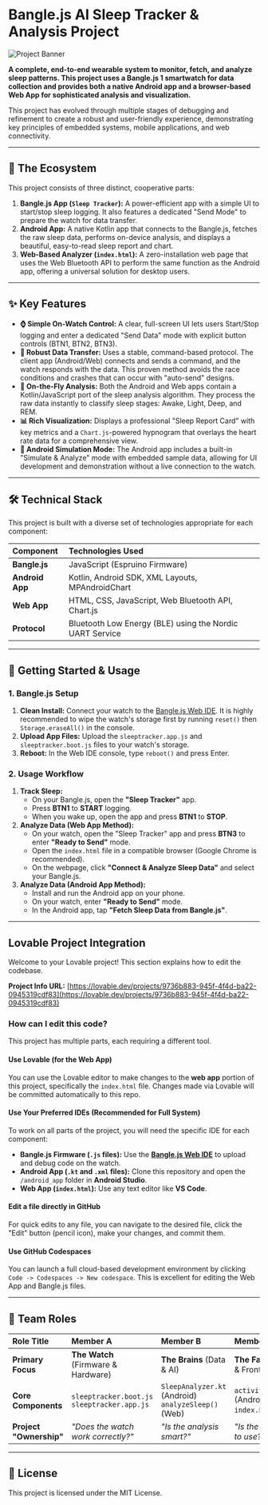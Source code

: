 # Bangle.js AI Sleep Tracker & Analysis Project

![Project Banner](https://user-images.githubusercontent.com/1053289/180601053-a7c873f8-898e-43f1-b924-d2bb77651c6b.png)

**A complete, end-to-end wearable system to monitor, fetch, and analyze sleep patterns. This project uses a Bangle.js 1 smartwatch for data collection and provides both a native Android app and a browser-based Web App for sophisticated analysis and visualization.**

This project has evolved through multiple stages of debugging and refinement to create a robust and user-friendly experience, demonstrating key principles of embedded systems, mobile applications, and web connectivity.

---

## 🚀 The Ecosystem

This project consists of three distinct, cooperative parts:

1.  **Bangle.js App (`Sleep Tracker`):** A power-efficient app with a simple UI to start/stop sleep logging. It also features a dedicated "Send Mode" to prepare the watch for data transfer.
2.  **Android App:** A native Kotlin app that connects to the Bangle.js, fetches the raw sleep data, performs on-device analysis, and displays a beautiful, easy-to-read sleep report and chart.
3.  **Web-Based Analyzer (`index.html`):** A zero-installation web page that uses the Web Bluetooth API to perform the same function as the Android app, offering a universal solution for desktop users.

---

## ✨ Key Features

*   **⌚ Simple On-Watch Control:** A clear, full-screen UI lets users Start/Stop logging and enter a dedicated "Send Data" mode with explicit button controls (BTN1, BTN2, BTN3).
*   **📡 Robust Data Transfer:** Uses a stable, command-based protocol. The client app (Android/Web) connects and sends a command, and the watch responds with the data. This proven method avoids the race conditions and crashes that can occur with "auto-send" designs.
*   **🧠 On-the-Fly Analysis:** Both the Android and Web apps contain a Kotlin/JavaScript port of the sleep analysis algorithm. They process the raw data instantly to classify sleep stages: Awake, Light, Deep, and REM.
*   **📊 Rich Visualization:** Displays a professional "Sleep Report Card" with key metrics and a `Chart.js`-powered hypnogram that overlays the heart rate data for a comprehensive view.
*   **📱 Android Simulation Mode:** The Android app includes a built-in "Simulate & Analyze" mode with embedded sample data, allowing for UI development and demonstration without a live connection to the watch.

---

## 🛠️ Technical Stack

This project is built with a diverse set of technologies appropriate for each component:

| Component      | Technologies Used                                               |
| :------------- | :-------------------------------------------------------------- |
| **Bangle.js**  | JavaScript (Espruino Firmware)                                  |
| **Android App**| Kotlin, Android SDK, XML Layouts, MPAndroidChart                |
| **Web App**    | HTML, CSS, JavaScript, Web Bluetooth API, Chart.js              |
| **Protocol**   | Bluetooth Low Energy (BLE) using the Nordic UART Service        |

---

## 📖 Getting Started & Usage

### 1. Bangle.js Setup

1.  **Clean Install:** Connect your watch to the [Bangle.js Web IDE](https://www.espruino.com/ide/). It is highly recommended to wipe the watch's storage first by running `reset()` then `Storage.eraseAll()` in the console.
2.  **Upload App Files:** Upload the `sleeptracker.app.js` and `sleeptracker.boot.js` files to your watch's storage.
3.  **Reboot:** In the Web IDE console, type `reboot()` and press Enter.

### 2. Usage Workflow

1.  **Track Sleep:**
    *   On your Bangle.js, open the **"Sleep Tracker"** app.
    *   Press **BTN1** to **START** logging.
    *   When you wake up, open the app and press **BTN1** to **STOP**.
2.  **Analyze Data (Web App Method):**
    *   On your watch, open the "Sleep Tracker" app and press **BTN3** to enter **"Ready to Send"** mode.
    *   Open the `index.html` file in a compatible browser (Google Chrome is recommended).
    *   On the webpage, click **"Connect & Analyze Sleep Data"** and select your Bangle.js.
3.  **Analyze Data (Android App Method):**
    *   Install and run the Android app on your phone.
    *   On your watch, enter **"Ready to Send"** mode.
    *   In the Android app, tap **"Fetch Sleep Data from Bangle.js"**.

---

## Lovable Project Integration

Welcome to your Lovable project! This section explains how to edit the codebase.

**Project Info URL:** [https://lovable.dev/projects/9736b883-945f-4f4d-ba22-0945319cdf83](https://lovable.dev/projects/9736b883-945f-4f4d-ba22-0945319cdf83)

### How can I edit this code?

This project has multiple parts, each requiring a different tool.

#### Use Lovable (for the Web App)
You can use the Lovable editor to make changes to the **web app** portion of this project, specifically the `index.html` file. Changes made via Lovable will be committed automatically to this repo.

#### Use Your Preferred IDEs (Recommended for Full System)
To work on all parts of the project, you will need the specific IDE for each component:

*   **Bangle.js Firmware (`.js` files):** Use the [**Bangle.js Web IDE**](https://www.espruino.com/ide/) to upload and debug code on the watch.
*   **Android App (`.kt` and `.xml` files):** Clone this repository and open the `/android_app` folder in **Android Studio**.
*   **Web App (`index.html`):** Use any text editor like **VS Code**.

#### Edit a file directly in GitHub
For quick edits to any file, you can navigate to the desired file, click the "Edit" button (pencil icon), make your changes, and commit them.

#### Use GitHub Codespaces
You can launch a full cloud-based development environment by clicking `Code -> Codespaces -> New codespace`. This is excellent for editing the Web App and Bangle.js files.

---

## 👥 Team Roles

| **Role Title**          | **Member A**                        | **Member B**                 | **Member C**                     |
| :---------------------- | :---------------------------------- | :--------------------------- | :------------------------------- |
| **Primary Focus**       | **The Watch** (Firmware & Hardware) | **The Brains** (Data & AI)   | **The Face** (UI/UX & Frontend)  |
| **Core Components**     | `sleeptracker.boot.js`<br>`sleeptracker.app.js` | `SleepAnalyzer.kt` (Android)<br>`analyzeSleep()` (Web) | `activity_main.xml` (Android)<br>`index.html` (Web) |
| **Project "Ownership"** | *"Does the watch work correctly?"* | *"Is the analysis smart?"*    | *"Is the app easy to use?"*      |

---

## 📄 License
This project is licensed under the MIT License.
